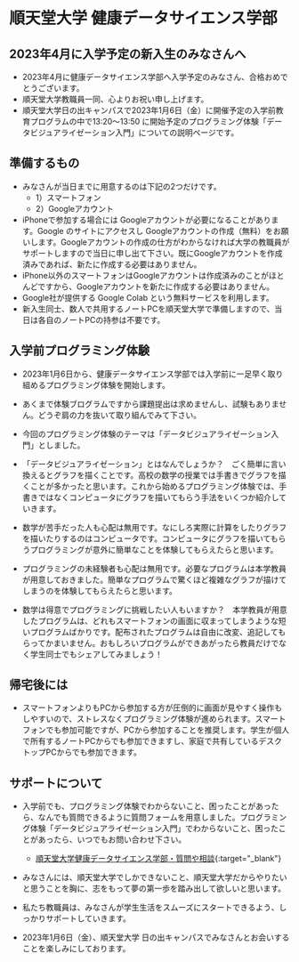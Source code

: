 # 順天堂大学 健康データサイエンス学部
## 2023年4月に入学予定の新入生のみなさんへ
 - 2023年4月に健康データサイエンス学部へ入学予定のみなさん、合格おめでとうございます。
 - 順天堂大学教職員一同、心よりお祝い申し上げます。
 - 順天堂大学日の出キャンパスで2023年1月6日（金）に開催予定の入学前教育プログラムの中で13:20～13:50 に開始予定のプログラミング体験「データビジュアライゼーション入門」についての説明ページです。

## 準備するもの
 - みなさんが当日までに用意するのは下記の2つだけです。
     - 1）スマートフォン
     - 2）Googleアカウント
 - iPhoneで参加する場合には Googleアカウントが必要になることがあります。Google のサイトにアクセスし Googleアカウントの作成（無料）をお願いします。Googleアカウントの作成の仕方がわからなければ大学の教職員がサポートしますので当日に申し出て下さい。既にGoogleアカウントを作成済みであれば、新たに作成する必要はありません。
 - iPhone以外のスマートフォンはGoogleアカウントは作成済みのことがほとんどですから、Googleアカウントを新たに作成する必要はありません。
 - Google社が提供する Google Colab という無料サービスを利用します。
 - 新入生同士、数人で共用するノートPCを順天堂大学で準備しますので、当日は各自のノートPCの持参は不要です。

## 入学前プログラミング体験
 - 2023年1月6日から、健康データサイエンス学部では入学前に一足早く取り組めるプログラミング体験を開始します。
 - あくまで体験ブログラムですから課題提出は求めませんし、試験もありません。どうぞ肩の力を抜いて取り組んでみて下さい。
 - 今回のプログラミング体験のテーマは「データビジュアライゼーション入門」としました。

- 「データビジュアライゼーション」とはなんでしょうか？　ごく簡単に言い換えるとグラフを描くことです。高校の数学の授業では手書きでグラフを描くことが多かったと思います。これから始めるプログラミング体験では、手書きではなくコンピュータにグラフを描いてもらう手法をいくつか紹介していきます。

 - 数学が苦手だった人も心配は無用です。なにしろ実際に計算をしたりグラフを描いたりするのはコンピュータです。コンピュータにグラフを描いてもらうプログラミングが意外に簡単なことを体験してもらえたらと思います。

 - プログラミングの未経験者も心配は無用です。必要なプログラムは本学教員が用意しておきました。簡単なプログラムで驚くほど複雑なグラフが描けてしまうのを体験してもらえたらと思います。

 - 数学は得意でプログラミングに挑戦したい人もいますか？　本学教員が用意したプログラムは、どれもスマートフォンの画面に収まってしまうような短いプログラムばかりです。配布されたプログラムは自由に改変、追記してもらってかまいません。おもしろいプログラムができあがったら教員だけでなく学生同士でもシェアしてみましょう！

## 帰宅後には
 - スマートフォンよりもPCから参加する方が圧倒的に画面が見やすく操作もしやすいので、ストレスなくプログラミング体験が進められます。スマートフォンでも参加可能ですが、PCから参加することを推奨します。学生が個人で所有するノートPCからでも参加できますし、家庭で共有しているデスクトップPCからでも参加できます。

## サポートについて
 - 入学前でも、プログラミング体験でわからないこと、困ったことがあったら、なんでも質問できるように質問フォームを用意しました。プログラミング体験「データビジュアライゼーション入門」でわからないこと、困ったことがあったら、いつでもお問い合わせ下さい。
    - [順天堂大学健康データサイエンス学部・質問や相談](https://forms.gle/FwbakTiPXcjptSAd8){:target="_blank"}

 - みなさんには、順天堂大学でしかできないこと、順天堂大学だからやりたいと思うことを胸に、志をもって夢の第一歩を踏み出して欲しいと思います。
 - 私たち教職員は、みなさんが学生生活をスムーズにスタートできるよう、しっかりサポートしていきます。
 - 2023年1月6日（金）、順天堂大学 日の出キャンパスでみなさんとお会いすることを楽しみにしております。
